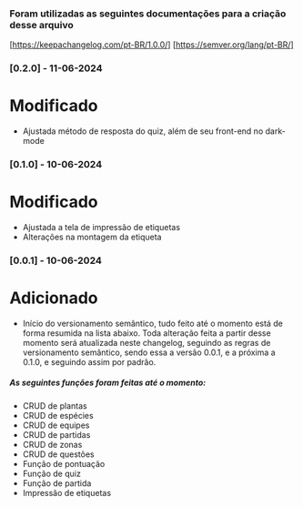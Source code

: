 ### Foram utilizadas as seguintes documentações para a criação desse arquivo

[https://keepachangelog.com/pt-BR/1.0.0/]
[https://semver.org/lang/pt-BR/]

### [0.2.0] - 11-06-2024
# Modificado
- Ajustada método de resposta do quiz, além de seu front-end no dark-mode

### [0.1.0] - 10-06-2024
# Modificado
- Ajustada a tela de impressão de etiquetas
- Alterações na montagem da etiqueta

### [0.0.1] - 10-06-2024
# Adicionado
- Início do versionamento semântico, tudo feito até o momento está de forma resumida na lista abaixo. Toda alteração feita a partir desse momento será atualizada neste changelog, seguindo as regras de versionamento semântico, sendo essa a versão 0.0.1, e a próxima a 0.1.0, e seguindo assim por padrão.

##### As seguintes funções foram feitas até o momento:
- CRUD de plantas
- CRUD de espécies
- CRUD de equipes
- CRUD de partidas
- CRUD de zonas
- CRUD de questões
- Função de pontuação 
- Função de quiz 
- Função de partida
- Impressão de etiquetas